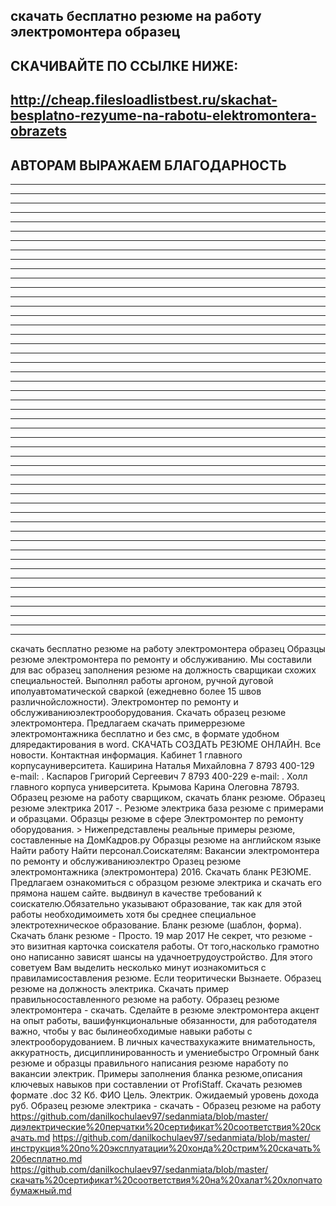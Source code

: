 скачать бесплатно резюме на работу электромонтера образец
--------------------------------------------------
СКАЧИВАЙТЕ ПО ССЫЛКЕ НИЖЕ:
--------------------------------------------------
http://cheap.filesloadlistbest.ru/skachat-besplatno-rezyume-na-rabotu-elektromontera-obrazets
--------------------------------------------------
АВТОРАМ ВЫРАЖАЕМ БЛАГОДАРНОСТЬ
--------------------------------------------------
--------------------------------------------------
--------------------------------------------------
--------------------------------------------------
--------------------------------------------------
--------------------------------------------------
--------------------------------------------------
--------------------------------------------------
--------------------------------------------------
--------------------------------------------------
--------------------------------------------------
--------------------------------------------------
--------------------------------------------------
--------------------------------------------------
--------------------------------------------------
--------------------------------------------------
--------------------------------------------------
--------------------------------------------------
--------------------------------------------------
--------------------------------------------------
--------------------------------------------------
--------------------------------------------------
--------------------------------------------------
--------------------------------------------------
--------------------------------------------------
--------------------------------------------------
--------------------------------------------------
--------------------------------------------------
--------------------------------------------------
--------------------------------------------------
--------------------------------------------------
--------------------------------------------------
--------------------------------------------------
--------------------------------------------------
--------------------------------------------------
--------------------------------------------------
--------------------------------------------------
--------------------------------------------------
--------------------------------------------------
--------------------------------------------------
--------------------------------------------------
--------------------------------------------------
--------------------------------------------------
--------------------------------------------------
--------------------------------------------------
--------------------------------------------------
--------------------------------------------------
--------------------------------------------------
--------------------------------------------------
--------------------------------------------------
скачать бесплатно резюме на работу электромонтера образец Образцы резюме электромонтера по ремонту и обслуживанию. Мы составили для вас образец заполнения резюме на должность сварщикаи схожих специальностей.  Выполнял работы аргоном, ручной дуговой иполуавтоматической сваркой (ежедневно более 15 швов различнойсложности).  Электромонтер по ремонту и обслуживаниюэлектрооборудования. Скачать образец резюме электромонтера. Предлагаем скачать примеррезюме электромонтажника бесплатно и без смс, в формате удобном дляредактирования в word. СКАЧАТЬ СОЗДАТЬ РЕЗЮМЕ ОНЛАЙН. Все новости. Контактная информация. Кабинет 1 главного корпусауниверситета. Каширина Наталья Михайловна 7 8793 400-129 e-mail: . Каспаров Григорий Сергеевич 7 8793 400-229 e-mail: . Холл главного корпуса университета. Крымова Карина Олеговна 78793. Образец резюме на работу сварщиком, скачать бланк резюме. Образец резюме электрика 2017 -. Резюме электрика  база резюме с примерами и образцами. Образцы резюме в сфере Электромонтер по ремонту оборудования. > Нижепредставлены реальные примеры резюме, составленные на ДомКадров.ру Образцы резюме на английском языке  Найти работу  Найти персонал.Соискателям: Вакансии электромонтера по ремонту и обслуживаниюэлектро
Оразец резюме электромонтажника (электромонтера) 2016. Скачать бланк РЕЗЮМЕ. Предлагаем ознакомиться с образцом резюме электрика и скачать его прямона нашем сайте.  выдвинул в качестве требований к соискателю.Обязательно указывают образование, так как для этой работы необходимоиметь хотя бы среднее специальное электротехническое образование. Бланк резюме (шаблон, форма). Скачать бланк резюме - Просто. 19 мар 2017  Не секрет, что резюме - это визитная карточка соискателя работы. От того,насколько грамотно оно написанно зависят шансы на удачноетрудоустройство. Для этого советуем Вам выделить несколько минут иознакомиться с правиламисоставления резюме. Если теоритически Вызнаете. Образец резюме на должность электрика. Скачать пример правильносоставленного резюме на работу. Образец резюме электромонтера - скачать. Сделайте в резюме электромонтера акцент на опыт работы, вашифункциональные обязанности, для работодателя важно, чтобы у вас былинеобходимые навыки работы с электрооборудованием. В личных качествахукажите внимательность, аккуратность, дисциплинированность и умениебыстро
Огромный банк резюме и образцы правильного написания резюме наработу по вакансии электрик. Примеры заполнения бланка резюме,описания ключевых навыков при составлении от ProfiStaff.  Скачать резюмев формате .doc 32 Кб. ФИО  Цель. Электрик. Ожидаемый уровень дохода руб. Образец резюме электрика - скачать - Образец резюме на работу
https://github.com/danilkochulaev97/sedanmiata/blob/master/диэлектрические%20перчатки%20сертификат%20соответствия%20скачать.md
https://github.com/danilkochulaev97/sedanmiata/blob/master/инструкция%20по%20эксплуатации%20хонда%20стрим%20скачать%20бесплатно.md
https://github.com/danilkochulaev97/sedanmiata/blob/master/скачать%20сертификат%20соответствия%20на%20халат%20хлопчатобумажный.md